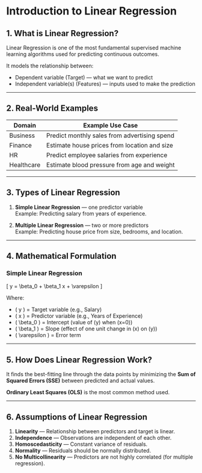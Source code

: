 # Introduction to Linear Regression

## 1. What is Linear Regression?
Linear Regression is one of the most fundamental supervised machine learning algorithms used for predicting continuous outcomes.

It models the relationship between:
- Dependent variable (Target) — what we want to predict
- Independent variable(s) (Features) — inputs used to make the prediction

---

## 2. Real-World Examples

| Domain       | Example Use Case |
|--------------|------------------|
| Business     | Predict monthly sales from advertising spend |
| Finance      | Estimate house prices from location and size |
| HR           | Predict employee salaries from experience |
| Healthcare   | Estimate blood pressure from age and weight |

---

## 3. Types of Linear Regression

1. **Simple Linear Regression** — one predictor variable  
   Example: Predicting salary from years of experience.
   
2. **Multiple Linear Regression** — two or more predictors  
   Example: Predicting house price from size, bedrooms, and location.

---

## 4. Mathematical Formulation

### Simple Linear Regression
\[
y = \beta_0 + \beta_1 x + \varepsilon
\]

Where:
- \( y \) = Target variable (e.g., Salary)
- \( x \) = Predictor variable (e.g., Years of Experience)
- \( \beta_0 \) = Intercept (value of \(y\) when \(x=0\))
- \( \beta_1 \) = Slope (effect of one unit change in \(x\) on \(y\))
- \( \varepsilon \) = Error term

---

## 5. How Does Linear Regression Work?

It finds the best-fitting line through the data points by minimizing the **Sum of Squared Errors (SSE)** between predicted and actual values.

**Ordinary Least Squares (OLS)** is the most common method used.

---

## 6. Assumptions of Linear Regression

1. **Linearity** — Relationship between predictors and target is linear.  
2. **Independence** — Observations are independent of each other.  
3. **Homoscedasticity** — Constant variance of residuals.  
4. **Normality** — Residuals should be normally distributed.  
5. **No Multicollinearity** — Predictors are not highly correlated (for multiple regression).
